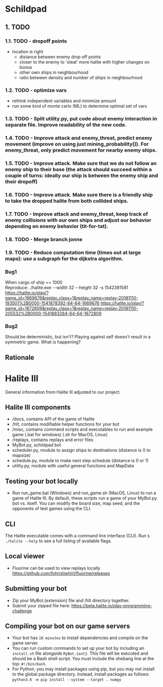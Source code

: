 # Schildpad
## 1. TODO
### 1.1. TODO - dropoff points
* location is right 
    * distance between enemy drop off points
    * closer to the enemy to 'steal' more halite with higher changes on bonus
    * other own ships in neighbourhood
    * ratio between density and number of ships in neighbourhood

### 1.2. TODO - optimize vars
* rethink independent variables and minimize amount 
* run some kind of monte carlo (ML) to determine optimal set of vars
### 1.3. TODO - Split utility.py, put code about enemy interaction in separate file. Improve readability of the new code.
### 1.4. TODO - Improve attack and enemy_threat, predict enemy movement (improve on using just mining_probability()). For enemy_threat, only predict movement for nearby enemy ships.
### 1.5. TODO - Improve attack. Make sure that we do not follow an enemy ship to their base (the attack should succeed within a couple of turns: ideally our ship is between the enemy ship and their dropoff)
### 1.6. TODO - Improve attack. Make sure there is a friendly ship to take the dropped halite from both collided ships.
### 1.7. TODO - Improve attack and enemy_threat, keep track of enemy collisions with our own ships and adjust our behavior depending on enemy behavior (tit-for-tat).
### 1.8. TODO - Merge branch jonne
### 1.9. TODO - Reduce computation time (times out at large maps): use a subgraph for the dijkstra algorithm.
### Bug1
When cargo of ship == 1000  
Reproduce: ./halite.exe --width 32 --height 32 -s 1542381581  
https://halite.io/play/?game_id=1669676&replay_class=1&replay_name=replay-20181110-193501%2B0000-1541878392-64-64-1669676
https://halite.io/play/?game_id=1672809&replay_class=1&replay_name=replay-20181110-205532%2B0000-1541883284-64-64-1672809

### Bug2
Should be deterministic, but isn't? Playing against self doesn't result in a symmetric game. What is happening?

## Rationale
###

# Halite III
General information from Halite III adjusted to our project.

## Halite III components
* /docs, contains API of the game of Halite 
* /hlt, contains modifiable helper functions for your bot
* /misc, contains command scripts and executables to run and example game (.bat for windows) (.sh for MacOS, Linux)
* /replays, contains replays and error files
* MyBot.py, schildpad bot
* scheduler.py, module to assign ships to destinations (distance is 0 to mapsize)
* schedule.py, module to make next step schedule (distance is 0 or 1)
* utility.py, module with useful general functions and MapData

## Testing your bot locally
* Run run_game.bat (Windows) and run_game.sh (MacOS, Linux) to run a game of Halite III. By default, these scripts run a game of your MyBot.py bot vs. itself.  You can modify the board size, map seed, and the opponents of test games using the CLI.

## CLI
The Halite executable comes with a command line interface (CLI). Run `$ ./halite --help` to see a full listing of available flags.


## Local viewer
* Fluorine can be used to view replays locally https://github.com/fohristiwhirl/fluorine/releases

## Submitting your bot
* Zip your MyBot.{extension} file and /hlt directory together.
* Submit your zipped file here: https://beta.halite.io/play-programming-challenge

## Compiling your bot on our game servers
* Your bot has `10 minutes` to install dependencies and compile on the game server.
* You can run custom commands to set up your bot by including an `install.sh` file alongside `MyBot.{ext}`. This file will be executed and should be a Bash shell script. You must include the shebang line at the top: `#!/bin/bash`.
* For Python, you may install packages using pip, but you may not install to the global package directory. Instead, install packages as follows: `python3.6 -m pip install --system --target . numpy`